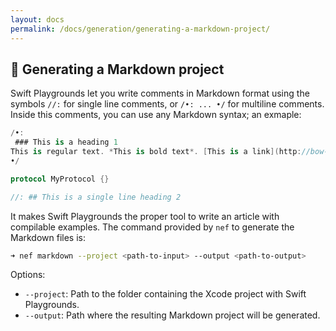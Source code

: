 ```yaml
---
layout: docs
permalink: /docs/generation/generating-a-markdown-project/
---
```


## 🔖 Generating a Markdown project
 Swift Playgrounds let you write comments in Markdown format using the symbols `//:` for single line comments, or `/•: ... •/` for multiline comments. Inside this comments, you can use any Markdown syntax; an exmaple:
 
 ```swift
/•:
‌‌ ### This is a heading 1
 This is regular text. *This is bold text*. [This is a link](http://bow-swift.io).
 •/

protocol MyProtocol {}

//:‌‌ ## This is a single line heading 2‌‌
```
 
 It makes Swift Playgrounds the proper tool to write an article with compilable examples. The command provided by `nef` to generate the Markdown files is:
 
 ```bash
 ➜ nef markdown --project <path-to-input> --output <path-to-output>
 ```
 
 Options:
 
 - `--project`: Path to the folder containing the Xcode project with Swift Playgrounds.
 - `--output`: Path where the resulting Markdown project will be generated.
 
